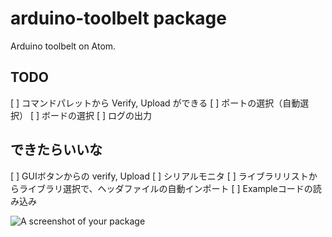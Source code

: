 # arduino-toolbelt package

Arduino toolbelt on Atom.

## TODO
[ ] コマンドパレットから Verify, Upload ができる
[ ] ポートの選択（自動選択）
[ ] ボードの選択
[ ] ログの出力

## できたらいいな
[ ] GUIボタンからの verify, Upload
[ ] シリアルモニタ
[ ] ライブラリリストからライブラリ選択で、ヘッダファイルの自動インポート
[ ] Exampleコードの読み込み

![A screenshot of your package](https://f.cloud.github.com/assets/69169/2290250/c35d867a-a017-11e3-86be-cd7c5bf3ff9b.gif)
